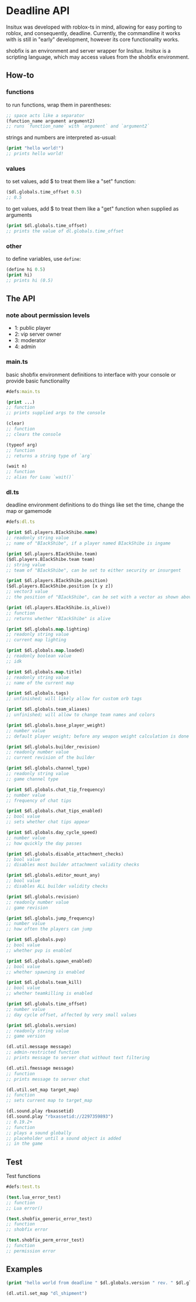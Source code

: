 # Deadline API

Insitux was developed with roblox-ts in mind, allowing for easy porting to roblox, and consequently, deadline.
Currently, the commandline it works with is still in "early" development, however its core functionality works.

shobfix is an environment and server wrapper for Insitux.
Insitux is a scripting language, which may access values from the shobfix environment.

## How-to

### functions

to run functions, wrap them in parentheses:

```clojure
;; space acts like a separator
(function_name argument argument2)
;; runs `function_name` with `argument` and `argument2`
```

strings and numbers are interpreted as-usual:

```clojure
(print "hello world!")
;; prints hello world!
```

### values

to set values, add $ to treat them like a "set" function:

```clojure
($dl.globals.time_offset 0.5)
;; 0.5
```

to get values, add $ to treat them like a "get" function when supplied as arguments

```clojure
(print $dl.globals.time_offset)
;; prints the value of dl.globals.time_offset
```

### other

to define variables, use `define`:

```clojure
(define hi 0.5)
(print hi)
;; prints hi (0.5)
```

## The API

### note about permission levels

- 1: public player
- 2: vip server owner
- 3: moderator
- 4: admin

### main.ts

basic shobfix environment definitions to interface with your console or provide basic functionality

```clojure
#defs:main.ts

(print ...)
;; function
;; prints supplied args to the console

(clear)
;; function
;; clears the console

(typeof arg)
;; function
;; returns a string type of `arg`

(wait n)
;; function
;; alias for Luau `wait()`
```

### dl.ts

deadline environment definitions to do things like set the time, change the map or gamemode

```clojure
#defs:dl.ts

(print $dl.players.BIackShibe.name)
;; readonly string value
;; name of "BIackShibe", if a player named BIackShibe is ingame

(print $dl.players.BIackShibe.team)
($dl.players.BIackShibe.team team)
;; string value
;; team of "BIackShibe", can be set to either security or insurgent

(print $dl.players.BIackShibe.position)
($dl.players.BIackShibe.position [x y z])
;; vector3 value
;; the position of "BIackShibe", can be set with a vector as shown above

(print (dl.players.BIackShibe.is_alive))
;; function
;; returns whether "BIackShibe" is alive

(print $dl.globals.map.lighting)
;; readonly string value
;; current map lighting

(print $dl.globals.map.loaded)
;; readonly boolean value
;; idk

(print $dl.globals.map.title)
;; readonly string value
;; name of the current map

(print $dl.globals.tags)
;; unfinished; will likely allow for custom orb tags

(print $dl.globals.team_aliases)
;; unfinished; will allow to change team names and colors

(print $dl.globals.base_player_weight)
;; number value
;; default player weight; before any weapon weight calculation is done

(print $dl.globals.builder_revision)
;; readonly number value
;; current revision of the builder

(print $dl.globals.channel_type)
;; readonly string value
;; game channel type

(print $dl.globals.chat_tip_frequency)
;; number value
;; frequency of chat tips

(print $dl.globals.chat_tips_enabled)
;; bool value
;; sets whether chat tips appear

(print $dl.globals.day_cycle_speed)
;; number value
;; how quickly the day passes

(print $dl.globals.disable_attachment_checks)
;; bool value
;; disables most builder attachment validity checks

(print $dl.globals.editor_mount_any)
;; bool value
;; disables ALL builder validity checks

(print $dl.globals.revision)
;; readonly number value
;; game revision

(print $dl.globals.jump_frequency)
;; number value
;; how often the players can jump

(print $dl.globals.pvp)
;; bool value
;; whether pvp is enabled

(print $dl.globals.spawn_enabled)
;; bool value
;; whether spawning is enabled

(print $dl.globals.team_kill)
;; bool value
;; whether teamkilling is enabled

(print $dl.globals.time_offset)
;; number value
;; day cycle offset, affected by very small values

(print $dl.globals.version)
;; readonly string value
;; game version

(dl.util.message message)
;; admin-restricted function
;; prints message to server chat without text filtering

(dl.util.fmessage message)
;; function
;; prints message to server chat

(dl.util.set_map target_map)
;; function
;; sets current map to target_map

(dl.sound.play rbxassetid)
(dl.sound.play "rbxassetid://2297359893")
;; 0.19.2+
;; function
;; plays a sound globally
;; placeholder until a sound object is added
;; in the game
```

## Test

Test functions

```clojure
#defs:test.ts

(test.lua_error_test)
;; function
;; Lua error()

(test.shobfix_generic_error_test)
;; function
;; shobfix error

(test.shobfix_perm_error_test)
;; function
;; permission error
```

## Examples

```clojure
(print "hello world from deadline " $dl.globals.version " rev. " $dl.globals.revision)
```

```clojure
(dl.util.set_map "dl_shipment")
```
